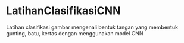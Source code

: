 # LatihanClasifikasiCNN
Latihan clasifikasi gambar mengenali bentuk tangan yang membentuk gunting, batu, kertas dengan menggunakan model CNN
